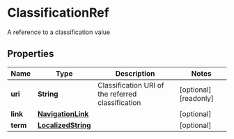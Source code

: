 

# ClassificationRef

A reference to a classification value
## Properties

Name | Type | Description | Notes
------------ | ------------- | ------------- | -------------
**uri** | **String** | Classification URI of the referred classification |  [optional] [readonly]
**link** | [**NavigationLink**](NavigationLink.md) |  |  [optional]
**term** | [**LocalizedString**](LocalizedString.md) |  |  [optional]



